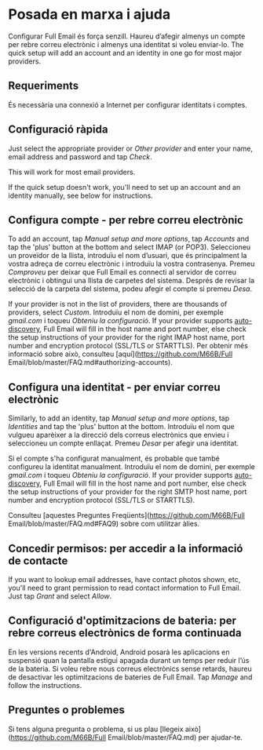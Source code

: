 # Posada en marxa i ajuda

Configurar Full Email és força senzill. Haureu d’afegir almenys un compte per rebre correu electrònic i almenys una identitat si voleu enviar-lo. The quick setup will add an account and an identity in one go for most major providers.

## Requeriments

És necessària una connexió a Internet per configurar identitats i comptes.

## Configuració ràpida

Just select the appropriate provider or *Other provider* and enter your name, email address and password and tap *Check*.

This will work for most email providers.

If the quick setup doesn't work, you'll need to set up an account and an identity manually, see below for instructions.

## Configura compte - per rebre correu electrònic

To add an account, tap *Manual setup and more options*, tap *Accounts* and tap the 'plus' button at the bottom and select IMAP (or POP3). Seleccioneu un proveïdor de la llista, introduïu el nom d’usuari, que és principalment la vostra adreça de correu electrònic i introduïu la vostra contrasenya. Premeu *Comproveu* per deixar que Full Email es connecti al servidor de correu electrònic i obtingui una llista de carpetes del sistema. Després de revisar la selecció de la carpeta del sistema, podeu afegir el compte si premeu *Desa*.

If your provider is not in the list of providers, there are thousands of providers, select *Custom*. Introduïu el nom de domini, per exemple *gmail.com* i toqueu *Obteniu la configuració*. If your provider supports [auto-discovery](https://tools.ietf.org/html/rfc6186), Full Email will fill in the host name and port number, else check the setup instructions of your provider for the right IMAP host name, port number and encryption protocol (SSL/TLS or STARTTLS). Per obtenir més informació sobre això, consulteu [aquí](https://github.com/M66B/Full Email/blob/master/FAQ.md#authorizing-accounts).

## Configura una identitat - per enviar correu electrònic

Similarly, to add an identity, tap *Manual setup and more options*, tap *Identities* and tap the 'plus' button at the bottom. Introduïu el nom que vulgueu aparèixer a la direcció dels correus electrònics que envieu i seleccioneu un compte enllaçat. Premeu *Desar* per afegir una identitat.

Si el compte s'ha configurat manualment, és probable que també configureu la identitat manualment. Introduïu el nom de domini, per exemple *gmail.com* i toqueu *Obteniu la configuració*. If your provider supports [auto-discovery](https://tools.ietf.org/html/rfc6186), Full Email will fill in the host name and port number, else check the setup instructions of your provider for the right SMTP host name, port number and encryption protocol (SSL/TLS or STARTTLS).

Consulteu [aquestes Preguntes Freqüents](https://github.com/M66B/Full Email/blob/master/FAQ.md#FAQ9) sobre com utilitzar àlies.

## Concedir permisos: per accedir a la informació de contacte

If you want to lookup email addresses, have contact photos shown, etc, you'll need to grant permission to read contact information to Full Email. Just tap *Grant* and select *Allow*.

## Configuració d'optimitzacions de bateria: per rebre correus electrònics de forma continuada

En les versions recents d'Android, Android posarà les aplicacions en suspensió quan la pantalla estigui apagada durant un temps per reduir l’ús de la bateria. Si voleu rebre nous correus electrònics sense retards, haureu de desactivar les optimitzacions de bateries de Full Email. Tap *Manage* and follow the instructions.

## Preguntes o problemes

Si tens alguna pregunta o problema, si us plau [llegeix això](https://github.com/M66B/Full Email/blob/master/FAQ.md) per ajudar-te.